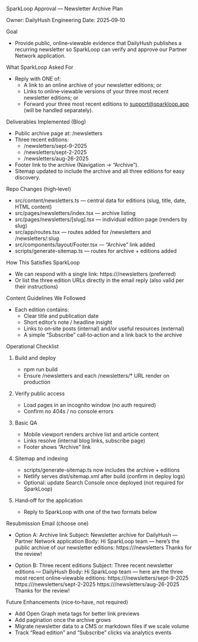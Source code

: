 SparkLoop Approval — Newsletter Archive Plan

Owner: DailyHush Engineering
Date: 2025‑09‑10

Goal

- Provide public, online‑viewable evidence that DailyHush publishes a recurring newsletter so SparkLoop can verify and approve our Partner Network application.

What SparkLoop Asked For

- Reply with ONE of:
  - A link to an online archive of your newsletter editions; or
  - Links to online‑viewable versions of your three most recent newsletter editions; or
  - Forward your three most recent editions to support@sparkloop.app (will be handled separately).

Deliverables Implemented (Blog)

- Public archive page at: /newsletters
- Three recent editions:
  - /newsletters/sept-9-2025
  - /newsletters/sept-2-2025
  - /newsletters/aug-26-2025
- Footer link to the archive (Navigation → “Archive”).
- Sitemap updated to include the archive and all three editions for easy discovery.

Repo Changes (high‑level)

- src/content/newsletters.ts — central data for editions (slug, title, date, HTML content)
- src/pages/newsletters/index.tsx — archive listing
- src/pages/newsletters/[slug].tsx — individual edition page (renders by slug)
- src/app/routes.tsx — routes added for /newsletters and /newsletters/:slug
- src/components/layout/Footer.tsx — “Archive” link added
- scripts/generate-sitemap.ts — routes for archive + editions added

How This Satisfies SparkLoop

- We can respond with a single link: https://<your-domain>/newsletters (preferred)
- Or list the three edition URLs directly in the email reply (also valid per their instructions)

Content Guidelines We Followed

- Each edition contains:
  - Clear title and publication date
  - Short editor’s note / headline insight
  - Links to on‑site posts (internal) and/or useful resources (external)
  - A simple “Subscribe” call‑to‑action and a link back to the archive

Operational Checklist

1) Build and deploy
   - npm run build
   - Ensure /newsletters and each /newsletters/* URL render on production

2) Verify public access
   - Load pages in an incognito window (no auth required)
   - Confirm no 404s / no console errors

3) Basic QA
   - Mobile viewport renders archive list and article content
   - Links resolve (internal blog links, subscribe page)
   - Footer shows “Archive” link

4) Sitemap and indexing
   - scripts/generate-sitemap.ts now includes the archive + editions
   - Netlify serves dist/sitemap.xml after build (confirm in deploy logs)
   - Optional: update Search Console once deployed (not required for SparkLoop)

5) Hand‑off for the application
   - Reply to SparkLoop with one of the two formats below

Resubmission Email (choose one)

- Option A: Archive link
  Subject: Newsletter archive for DailyHush — Partner Network application
  Body:
  Hi SparkLoop team — here’s the public archive of our newsletter editions:
  https://<your-domain>/newsletters
  Thanks for the review!

- Option B: Three recent editions
  Subject: Three recent newsletter editions — DailyHush
  Body:
  Hi SparkLoop team — here are the three most recent online‑viewable editions:
  https://<your-domain>/newsletters/sept-9-2025
  https://<your-domain>/newsletters/sept-2-2025
  https://<your-domain>/newsletters/aug-26-2025
  Thanks for the review!

Future Enhancements (nice‑to‑have, not required)

- Add Open Graph meta tags for better link previews
- Add pagination once the archive grows
- Migrate newsletter data to a CMS or markdown files if we scale volume
- Track “Read edition” and “Subscribe” clicks via analytics events

